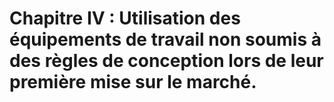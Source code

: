 # Chapitre IV : Utilisation des équipements de travail non soumis à des règles de conception lors de leur première mise sur le marché.

